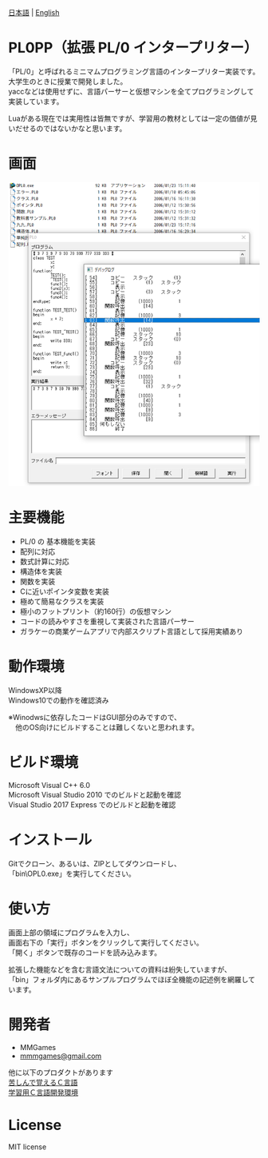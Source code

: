 
[日本語](README.md) | [English](README.en.md)

# PL0PP（拡張 PL/0 インタープリター）
 
「PL/0」と呼ばれるミニマムプログラミング言語のインタープリター実装です。  
大学生のときに授業で開発しました。  
yaccなどは使用せずに、言語パーサーと仮想マシンを全てプログラミングして実装しています。  
  
Luaがある現在では実用性は皆無ですが、学習用の教材としては一定の価値が見いだせるのではないかなと思います。  
 
# 画面
 
![screen](README.png)
 
# 主要機能
 
* PL/0 の 基本機能を実装
* 配列に対応
* 数式計算に対応
* 構造体を実装
* 関数を実装
* Cに近いポインタ変数を実装
* 極めて簡易なクラスを実装
* 極小のフットプリント（約160行）の仮想マシン
* コードの読みやすさを重視して実装された言語パーサー
* ガラケーの商業ゲームアプリで内部スクリプト言語として採用実績あり 
 
# 動作環境

WindowsXP以降  
Windows10での動作を確認済み  
  
※Winodwsに依存したコードはGUI部分のみですので、  
　他のOS向けにビルドすることは難しくないと思われます。  
 
# ビルド環境

Microsoft Visual C++ 6.0  
Microsoft Visual Studio 2010 でのビルドと起動を確認  
Visual Studio 2017 Express でのビルドと起動を確認  
 
# インストール
 
 Gitでクローン、あるいは、ZIPとしてダウンロードし、  
「bin\OPL0.exe」を実行してください。  
 
# 使い方

画面上部の領域にプログラムを入力し、  
画面右下の「実行」ボタンをクリックして実行してください。  
「開く」ボタンで既存のコードを読み込みます。  
  
拡張した機能などを含む言語文法についての資料は紛失していますが、  
「bin」フォルダ内にあるサンプルプログラムでほぼ全機能の記述例を網羅しています。  

# 開発者
 
* MMGames
* mmmgames@gmail.com

他に以下のプロダクトがあります  
[苦しんで覚えるＣ言語](https://9cguide.appspot.com/)  
[学習用Ｃ言語開発環境](https://forest.watch.impress.co.jp/library/software/gakucgengo/)  
 
# License

MIT license  
